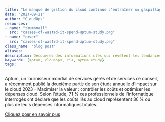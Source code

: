 ```yaml
---
title: "Le manque de gestion du cloud continue d'entraîner un gaspillage important de ressources informatiques : étude Aptum"
date: "2023-09-21"
author: "CloudOps"
resources:
- name: "thumbnail"
  src: "causes-of-wasted-it-spend-aptum-study.png"
- name: "cover"
  src: "causes-of-wasted-it-spend-aptum-study.png"
class_name: "blog post"
aliases:
description: Découvrez des informations clés qui révèlent les tendances en matière de gestion des coûts du cloud et les défis auxquels les entreprises sont confrontées pour contrôler les dépenses liées au cloud.
keywords: {aptum, cloudops, cis, aptum study}
tags:
---
```


Aptum, un fournisseur mondial de services gérés et de services de conseil, a récemment publié la deuxième partie de son étude annuelle d'impact sur le cloud 2023 - Maximiser la valeur : contrôler les coûts et optimiser les dépenses cloud. Selon l'étude, 71 % des professionnels de l'informatique interrogés ont déclaré que les coûts liés au cloud représentent 30 % ou plus de leurs dépenses informatiques totales.

<a href="https://aptum.com/newsroom/lack-of-cloud-management-continues-to-drive-significant-waste-of-it-resources-aptum-study/" target="_blank">Cliquez pour en savoir plus</a>